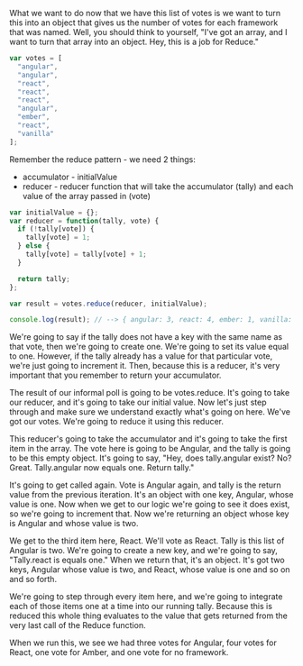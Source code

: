 What we want to do now that we have this list of votes is we want to turn this into an object that gives us the number of votes for each framework that was named. Well, you should think to yourself, "I've got an array, and I want to turn that array into an object. Hey, this is a job for Reduce."

```JavaScript
var votes = [
  "angular",
  "angular",
  "react",
  "react",
  "react",
  "angular",
  "ember",
  "react",
  "vanilla"
];
```

Remember the reduce pattern - we need 2 things:

* accumulator - initialValue
* reducer - reducer function that will take the accumulator (tally) and each value of the array passed in (vote)



```JavaScript
var initialValue = {};
var reducer = function(tally, vote) {
  if (!tally[vote]) {
    tally[vote] = 1;
  } else {
    tally[vote] = tally[vote] + 1;
  }

  return tally;
};

var result = votes.reduce(reducer, initialValue);

console.log(result); // --> { angular: 3, react: 4, ember: 1, vanilla: 1 }
```

We're going to say if the tally does not have a key with the same name as that vote, then we're going to create one. We're going to set its value equal to one. However, if the tally already has a value for that particular vote, we're just going to increment it. Then, because this is a reducer, it's very important that you remember to return your accumulator.

The result of our informal poll is going to be votes.reduce. It's going to take our reducer, and it's going to take our initial value. Now let's just step through and make sure we understand exactly what's going on here. We've got our votes. We're going to reduce it using this reducer.

This reducer's going to take the accumulator and it's going to take the first item in the array. The vote here is going to be Angular, and the tally is going to be this empty object. It's going to say, "Hey, does tally.angular exist? No? Great. Tally.angular now equals one. Return tally."

It's going to get called again. Vote is Angular again, and tally is the return value from the previous iteration. It's an object with one key, Angular, whose value is one. Now when we get to our logic we're going to see it does exist, so we're going to increment that. Now we're returning an object whose key is Angular and whose value is two.

We get to the third item here, React. We'll vote as React. Tally is this list of Angular is two. We're going to create a new key, and we're going to say, "Tally.react is equals one." When we return that, it's an object. It's got two keys, Angular whose value is two, and React, whose value is one and so on and so forth.

We're going to step through every item here, and we're going to integrate each of those items one at a time into our running tally. Because this is reduced this whole thing evaluates to the value that gets returned from the very last call of the Reduce function.

When we run this, we see we had three votes for Angular, four votes for React, one vote for Amber, and one vote for no framework.
